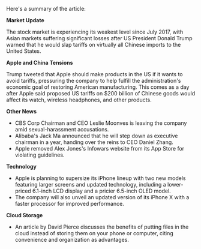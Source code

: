 Here's a summary of the article:

**Market Update**

The stock market is experiencing its weakest level since July 2017, with Asian markets suffering significant losses after US President Donald Trump warned that he would slap tariffs on virtually all Chinese imports to the United States.

**Apple and China Tensions**

Trump tweeted that Apple should make products in the US if it wants to avoid tariffs, pressuring the company to help fulfill the administration's economic goal of restoring American manufacturing. This comes as a day after Apple said proposed US tariffs on $200 billion of Chinese goods would affect its watch, wireless headphones, and other products.

**Other News**

- CBS Corp Chairman and CEO Leslie Moonves is leaving the company amid sexual-harassment accusations.
- Alibaba's Jack Ma announced that he will step down as executive chairman in a year, handing over the reins to CEO Daniel Zhang.
- Apple removed Alex Jones's Infowars website from its App Store for violating guidelines.

**Technology**

- Apple is planning to supersize its iPhone lineup with two new models featuring larger screens and updated technology, including a lower-priced 6.1-inch LCD display and a pricier 6.5-inch OLED model.
- The company will also unveil an updated version of its iPhone X with a faster processor for improved performance.

**Cloud Storage**

- An article by David Pierce discusses the benefits of putting files in the cloud instead of storing them on your phone or computer, citing convenience and organization as advantages.